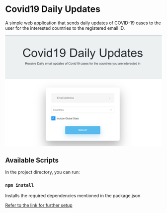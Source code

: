 # Covid19 Daily Updates

A simple web application that sends daily updates of COVID-19 cases to the user for the interested countries to the registered email ID.

![alt text](https://github.com/SajalGupta0306/covid19-email-updates/blob/master/application.PNG)


## Available Scripts

In the project directory, you can run:

### `npm install`

Installs the required dependencies mentioned in the package.json. 

[Refer to the link for further setup](https://github.com/SajalGupta0306/covid19-email-updates/blob/master/client/README.md)
